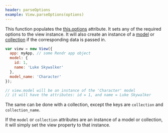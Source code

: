 ```yaml
---
header: parseOptions
example: View.parseOptions(options)
---
```


This function populates the [this.options](#options) attribute. It sets any of the required options to the view instance.  It will also create an instance of a [model](/model) or [collection](/collection) if the corresponding data is passed in.

```js
var view = new View({
  app: myApp, // some Rendr app object
  model: {
    id: 1,
    name: 'Luke Skywalker'
  },
  model_name: 'Character'
});

// view.model will be an instance of the 'Character' model
// it will have the attributes: id = 1, and name = Luke Skywalker
```

The same can be done with a collection, except the keys are `collection` and `collection_name`.

If the `model` or `collection` attributes are an instance of a model or collection, it will simply set the view property to that instance.
